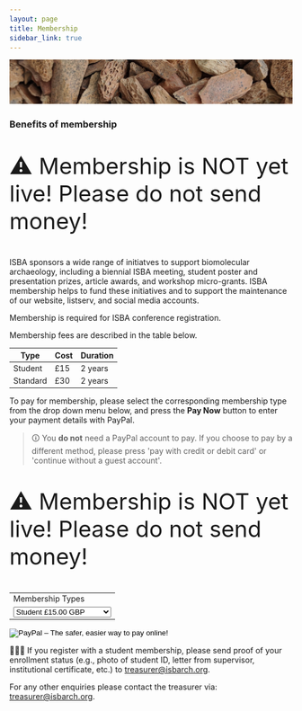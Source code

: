 ```yaml
---
layout: page
title: Membership
sidebar_link: true
---
```


![Faunal_bone](/assets/images/banners/faunal_bone.png)

### Benefits of membership

<p style="font-size:40px"> ⚠️ Membership is NOT yet live! Please do not send money! </p>

ISBA sponsors a wide range of initiatves to support biomolecular archaeology, including a biennial ISBA meeting, student poster and presentation prizes, article awards, and workshop micro-grants. ISBA membership helps to fund these initiatives and to support the maintenance of our website, listserv, and social media accounts.

Membership is required for ISBA conference registration.

Membership fees are described in the table below.

| Type     | Cost | Duration |
| -------- | ---- | -------- |
| Student  | £15  | 2 years  |
| Standard | £30  | 2 years  |

To pay for membership, please select the corresponding membership type from the
drop down menu below, and press the **Pay Now** button to enter your payment
details with PayPal.

> 🛈 You **do not** need a PayPal account to pay. If you choose to pay by a different method, please press 'pay with credit or debit card' or 'continue without a guest account'.

<p style="font-size:40px"> ⚠️ Membership is NOT yet live! Please do not send money! </p>

 <form action="https://www.paypal.com/cgi-bin/webscr" method="post" target="_top">
<input type="hidden" name="cmd" value="_s-xclick">
<input type="hidden" name="hosted_button_id" value="K68R8DFG9JF7G">
<table>
<tr><td><input type="hidden" name="on0" value="Membership Types">Membership Types</td></tr><tr><td><select name="os0">
<option value="Student">Student £15.00 GBP</option>
<option value="Non-Student">Non-Student £30.00 GBP</option>
</select> </td></tr>
</table>
<input type="hidden" name="currency_code" value="GBP">
<input type="image" src="https://www.paypalobjects.com/en_US/GB/i/btn/btn_buynowCC_LG.gif" border="0" name="submit" alt="PayPal – The safer, easier way to pay online!">
<img alt="" border="0" src="https://www.paypalobjects.com/en_GB/i/scr/pixel.gif" width="1" height="1">
</form>

👩🏿‍🎓 If you register with a student membership, please send proof of your enrollment status (e.g., photo of student ID, letter from supervisor, institutional certificate, etc.) to [treasurer@isbarch.org](mailto:treasurer@isbarch.org).

For any other enquiries please contact the treasurer via: [treasurer@isbarch.org](mailto:treasurer@isbarch.org).
